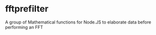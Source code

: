 # fftprefilter
A group of Mathematical functions for Node.JS to elaborate data before performing an FFT
